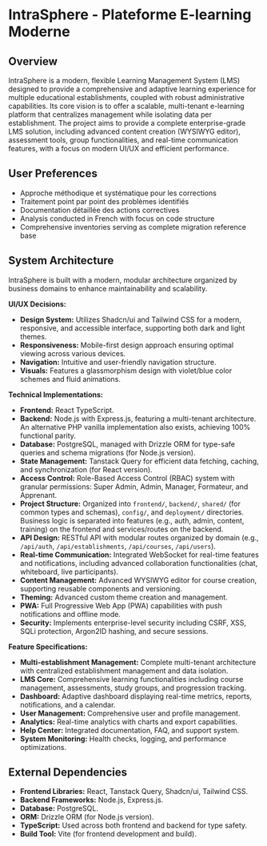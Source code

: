 # IntraSphere - Plateforme E-learning Moderne

## Overview
IntraSphere is a modern, flexible Learning Management System (LMS) designed to provide a comprehensive and adaptive learning experience for multiple educational establishments, coupled with robust administrative capabilities. Its core vision is to offer a scalable, multi-tenant e-learning platform that centralizes management while isolating data per establishment. The project aims to provide a complete enterprise-grade LMS solution, including advanced content creation (WYSIWYG editor), assessment tools, group functionalities, and real-time communication features, with a focus on modern UI/UX and efficient performance.

## User Preferences
- Approche méthodique et systématique pour les corrections
- Traitement point par point des problèmes identifiés
- Documentation détaillée des actions correctives
- Analysis conducted in French with focus on code structure
- Comprehensive inventories serving as complete migration reference base

## System Architecture
IntraSphere is built with a modern, modular architecture organized by business domains to enhance maintainability and scalability.

**UI/UX Decisions:**
- **Design System:** Utilizes Shadcn/ui and Tailwind CSS for a modern, responsive, and accessible interface, supporting both dark and light themes.
- **Responsiveness:** Mobile-first design approach ensuring optimal viewing across various devices.
- **Navigation:** Intuitive and user-friendly navigation structure.
- **Visuals:** Features a glassmorphism design with violet/blue color schemes and fluid animations.

**Technical Implementations:**
- **Frontend:** React TypeScript.
- **Backend:** Node.js with Express.js, featuring a multi-tenant architecture. An alternative PHP vanilla implementation also exists, achieving 100% functional parity.
- **Database:** PostgreSQL, managed with Drizzle ORM for type-safe queries and schema migrations (for Node.js version).
- **State Management:** Tanstack Query for efficient data fetching, caching, and synchronization (for React version).
- **Access Control:** Role-Based Access Control (RBAC) system with granular permissions: Super Admin, Admin, Manager, Formateur, and Apprenant.
- **Project Structure:** Organized into `frontend/`, `backend/`, `shared/` (for common types and schemas), `config/`, and `deployment/` directories. Business logic is separated into features (e.g., auth, admin, content, training) on the frontend and services/routes on the backend.
- **API Design:** RESTful API with modular routes organized by domain (e.g., `/api/auth`, `/api/establishments`, `/api/courses`, `/api/users`).
- **Real-time Communication:** Integrated WebSocket for real-time features and notifications, including advanced collaboration functionalities (chat, whiteboard, live participants).
- **Content Management:** Advanced WYSIWYG editor for course creation, supporting reusable components and versioning.
- **Theming:** Advanced custom theme creation and management.
- **PWA:** Full Progressive Web App (PWA) capabilities with push notifications and offline mode.
- **Security:** Implements enterprise-level security including CSRF, XSS, SQLi protection, Argon2ID hashing, and secure sessions.

**Feature Specifications:**
- **Multi-establishment Management:** Complete multi-tenant architecture with centralized establishment management and data isolation.
- **LMS Core:** Comprehensive learning functionalities including course management, assessments, study groups, and progression tracking.
- **Dashboard:** Adaptive dashboard displaying real-time metrics, reports, notifications, and a calendar.
- **User Management:** Comprehensive user and profile management.
- **Analytics:** Real-time analytics with charts and export capabilities.
- **Help Center:** Integrated documentation, FAQ, and support system.
- **System Monitoring:** Health checks, logging, and performance optimizations.

## External Dependencies
- **Frontend Libraries:** React, Tanstack Query, Shadcn/ui, Tailwind CSS.
- **Backend Frameworks:** Node.js, Express.js.
- **Database:** PostgreSQL.
- **ORM:** Drizzle ORM (for Node.js version).
- **TypeScript:** Used across both frontend and backend for type safety.
- **Build Tool:** Vite (for frontend development and build).